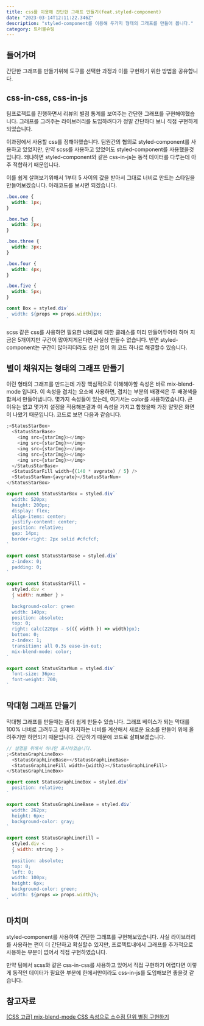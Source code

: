 ```yaml
---
title: css를 이용해 간단한 그래프 만들기(feat.styled-component)
date: "2023-03-14T12:11:22.346Z"
description: "styled-component를 이용해 두가지 형태의 그래프를 만들어 봅니다."
category: 트러블슈팅
---
```


## 들어가며

간단한 그래프를 만들기위해 도구를 선택한 과정과 이를 구현하기 위한 방법을 공유합니다.

## css-in-css, css-in-js

팀프로젝트를 진행하면서 리뷰의 별점 통계를 보여주는 간단한 그래프를 구현해야했습니다. 그래프를 그려주는 라이브러리를 도입하려다가 정말 간단하다 보니 직접 구현하게 되었습니다.

이과정에서 사용할 css를 정해야했습니다. 팀원간의 협의로 styled-component를 사용하고 있었지만, 만약 scss를 사용하고 있었어도 styled-component를 사용했을것입니다. 왜냐하면 styled-component와 같은 css-in-js는 동적 데이터를 다루는데 아주 적합하기 때문입니다.

이를 쉽게 살펴보기위해서 1부터 5 사이의 값을 받아서 그대로 너비로 만드는 스타일을 만들어보겠습니다. 아래코드를 보시면 되겠습니다.

```css
.box.one {
  width: 1px;
}

.box.two {
  width: 2px;
}

.box.three {
  width: 3px;
}

.box.four {
  width: 4px;
}

.box.five {
  width: 5px;
}
```

```javascript
const Box = styled.div`
  width: ${props => props.width}px;
`
```

scss 같은 css를 사용하면 필요한 너비값에 대한 클래스를 미리 만들어두어야 하며 지금은 5개이지만 구간이 많아지게된다면 사실상 만들수 없습니다. 반면 styled-component는 구간이 많아지더라도 상관 없이 위 코드 하나로 해결할수 있습니다.

## 별이 채워지는 형태의 그래프 만들기

이런 형태의 그래프를 만드는데 가장 핵심적으로 이해해야할 속성은 바로 mix-blend-mode 입니다. 이 속성을 겹치는 요소에 사용하면, 겹치는 부분의 배경색은 두 배경색을 합쳐서 만들어냅니다. 몇가지 속성들이 있는데, 여기서는 color를 사용하였습니다. 큰 이유는 없고 몇가지 설정을 적용해본결과 이 속성을 가지고 합쳤을때 가장 알맞은 화면이 나왔기 때문입니다. 코드로 보면 다음과 같습니다.

```javascript
;<StatusStarBox>
  <StatusStarBase>
    <img src={starImg}></img>
    <img src={starImg}></img>
    <img src={starImg}></img>
    <img src={starImg}></img>
    <img src={starImg}></img>
  </StatusStarBase>
  <StatusStarFill width={(140 * avgrate) / 5} />
  <StatusStarNum>{avgrate}</StatusStarNum>
</StatusStarBox>

export const StatusStarBox = styled.div`
  width: 520px;
  height: 200px;
  display: flex;
  align-items: center;
  justify-content: center;
  position: relative;
  gap: 14px;
  border-right: 2px solid #cfcfcf;
`

export const StatusStarBase = styled.div`
  z-index: 0;
  padding: 0;
`

export const StatusStarFill =
  styled.div <
  { width: number } >
  `
  background-color: green
  width: 140px;
  position: absolute;
  top: 0;
  right: calc(220px - ${({ width }) => width}px);
  bottom: 0;
  z-index: 1;
  transition: all 0.3s ease-in-out;
  mix-blend-mode: color;
`

export const StatusStarNum = styled.div`
  font-size: 36px;
  font-weight: 700;
`
```

## 막대형 그래프 만들기

막대형 그래프를 만들때는 좀더 쉽게 만들수 있습니다. 그래프 베이스가 되는 막대를 100% 너비로 그려두고 실제 차지하는 너비를 계산해서 새로운 요소를 만들어 위에 올려주기만 하면되기 때문입니다. 간단하기 때문에 코드로 살펴보겠습니다.

```javascript
// 설명을 위해서 하나만 표시하였습니다.
;<StatusGraphLineBox>
  <StatusGraphLineBase></StatusGraphLineBase>
  <StatusGraphLineFill width={width}></StatusGraphLineFill>
</StatusGraphLineBox>

export const StatusGraphLineBox = styled.div`
  position: relative;
`

export const StatusGraphLineBase = styled.div`
  width: 262px;
  height: 6px;
  background-color: gray;
`

export const StatusGraphLineFill =
  styled.div <
  { width: string } >
  `
  position: absolute;
  top: 0;
  left: 0;
  width: 100px;
  height: 6px;
  background-color: green;
  width: ${props => props.width}%;
`
```

## 마치며

styled-component를 사용하여 간단한 그래프를 구현해보았습니다. 사실 라이브러리를 사용하는 편이 더 간단하고 확실할수 있지만, 프로젝트내에서 그래프를 추가적으로 사용하는 부분이 없어서 직접 구현하였습니다.

만약 팀에서 scss와 같은 css-in-css를 사용하고 있어서 직접 구현하기 어렵다면 이렇게 동적인 데이터가 필요한 부분에 한에서만이라도 css-in-js를 도입해보면 좋을것 같습니다.

## 참고자료

<a class="link" href="https://blogpack.tistory.com/1142">[CSS 고급] mix-blend-mode CSS 속성으로 소수점 단위 별점 구현하기</a>
